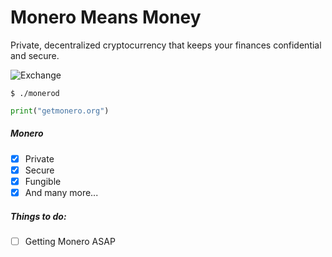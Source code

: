 # Monero Means Money

Private, decentralized cryptocurrency that keeps your finances confidential and secure.

![Exchange](https://www.getmonero.org/img/exchange.png)

```
$ ./monerod
```

``` python
print("getmonero.org")
```

##### Monero
- [X] Private
- [X] Secure
- [X] Fungible
- [X] And many more...

##### Things to do:
- [ ] Getting Monero ASAP
